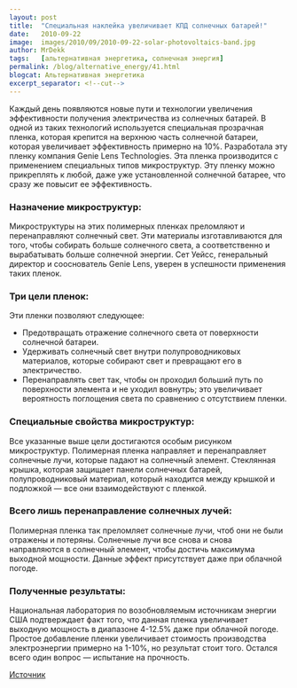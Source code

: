```yaml
---
layout: post
title:  "Специальная наклейка увеличивает КПД солнечных батарей!"
date:   2010-09-22
image:  images/2010/09/2010-09-22-solar-photovoltaics-band.jpg
author: MrDekk
tags:   [альтернативная энергетика, солнечная энергия]
permalink: /blog/alternative_energy/41.html
blogcat: Альтернативная энергетика
excerpt_separator: <!--cut-->
---
```


Каждый день появляются новые пути и технологии увеличения эффективности получения электричества из солнечных батарей. В одной из таких технологий используется специальная прозрачная пленка, которая крепится на верхнюю часть солнечной батареи, которая увеличивает эффективность примерно на 10%. Разработала эту пленку компания Genie Lens Technologies. Эта пленка производится с применением специальных типов микроструктур. Эту пленку можно прикреплять к любой, даже уже установленной солнечной батарее, что сразу же повысит ее эффективность.

<!--cut-->

### Назначение микроструктур:

Микроструктуры на этих полимерных пленках преломляют и перенаправляют солнечный свет. Эти материалы изготавливаются для того, чтобы собирать больше солнечного света, а соответственно и вырабатывать больше солнечной энергии. Сет Уейсс, генеральный директор и сооснователь Genie Lens, уверен в успешности применения таких пленок.

### Три цели пленок:

Эти пленки позволяют следующее:

- Предотвращать отражение солнечного света от поверхности солнечной батареи.
- Удерживать солнечный свет внутри полупроводниковых материалов, которые собирают свет и превращают его в электричество.
- Перенаправлять свет так, чтобы он проходил больший путь по поверхности элемента и не уходил вовнутрь; это увеличивает вероятность поглощения света по сравнению с отсутствием пленки.

### Специальные свойства микроструктур:

Все указанные выше цели достигаются особым рисунком микроструктур. Полимерная пленка направляет и перенаправляет солнечные лучи, которые падают на солнечный элемент. Стеклянная крышка, которая защищает панели солнечных батарей, полупроводниковый материал, который находится между крышкой и подложкой — все они взаимодействуют с пленкой.

### Всего лишь перенаправление солнечных лучей:

Полимерная пленка так преломляет солнечные лучи, чтоб они не были отражены и потеряны. Солнечные лучи все снова и снова направляются в солнечный элемент, чтобы достичь максимума выходной мощности. Данные эффект присутствует даже при облачной погоде.

### Полученные результаты:

Национальная лаборатория по возобновляемым источникам энергии США подтверждает факт того, что данная пленка увеличивает выходную мощность в диапазоне 4-12.5% даже при облачной погоде. Простое добавление пленки увеличивает стоимость производства электроэнергии примерно на 1-10%, но результат стоит того. Остался всего один вопрос — испытание на прочность.

[Источник](http://www.alternative-energy-news.info/power-sticker-boost-solar-power-generation/)